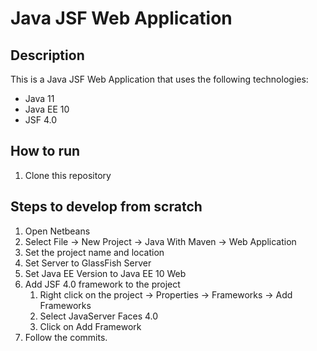 # Java JSF Web Application

## Description

This is a Java JSF Web Application that uses the following technologies:

- Java 11
- Java EE 10
- JSF 4.0

## How to run

1. Clone this repository

## Steps to develop from scratch

1. Open Netbeans
2. Select File -> New Project -> Java With Maven -> Web Application
3. Set the project name and location
4. Set Server to GlassFish Server
5. Set Java EE Version to Java EE 10 Web
6. Add JSF 4.0 framework to the project
   1. Right click on the project -> Properties -> Frameworks -> Add Frameworks
   2. Select JavaServer Faces 4.0
   3. Click on Add Framework
7. Follow the commits.
